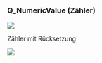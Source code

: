 ### Q\_NumericValue (Zähler) 

![](https://user-images.githubusercontent.com/113907471/204326982-47eea33a-9b9c-4107-8f96-97c85a945fbc.png)

Zähler mit Rücksetzung

![](https://user-images.githubusercontent.com/113907471/204327132-b1a058c2-7ccb-4374-af56-d309ae8798a5.png)
